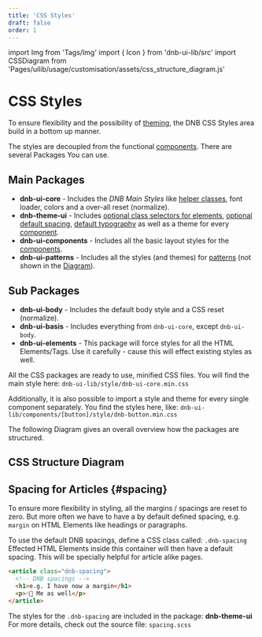 ```yaml
---
title: 'CSS Styles'
draft: false
order: 1
---
```


import Img from 'Tags/Img'
import { Icon } from 'dnb-ui-lib/src'
import CSSDiagram from 'Pages/uilib/usage/customisation/assets/css_structure_diagram.js'

# CSS Styles

To ensure flexibility and the possibility of [theming](/uilib/usage/customisation/theming), the DNB CSS Styles area build in a bottom up manner.

The styles are decoupled from the functional [components](/uilib/components).
There are several Packages You can use.

## Main Packages

- **dnb-ui-core** - Includes the _DNB Main Styles_ like [helper classes](/uilib/helper-classes), font loader, colors and a over-all reset (normalize).
- **dnb-theme-ui** - Includes [optional class selectors for elements](/uilib/elements), [optional default spacing](#spacing), [default typography](/uilib/typography) as well as a theme for every [component](/uilib/components).
- **dnb-ui-components** - Includes all the basic layout styles for the [components](/uilib/components).
- **dnb-ui-patterns** - Includes all the styles (and themes) for [patterns](/uilib/patterns) (not shown in the [Diagram](#css-structure-diagram)).

## Sub Packages

- **dnb-ui-body** - Includes the default body style and a CSS reset (normalize).
- **dnb-ui-basis** - Includes everything from `dnb-ui-core`, except `dnb-ui-body`.
- **dnb-ui-elements** - This package will force styles for all the HTML Elements/Tags. Use it carefully - cause this will effect existing styles as well.

All the CSS packages are ready to use, minified CSS files. You will find the main style here: `dnb-ui-lib/style/dnb-ui-core.min.css`

Additionally, it is also possible to import a style and theme for every single component separately. You find the styles here, like: `dnb-ui-lib/components/[button]/style/dnb-button.min.css`

The following Diagram gives an overall overview how the packages are structured.

## CSS Structure Diagram

<div class="margin-bottom">
  <CSSDiagram />
</div>

## Spacing for Articles {#spacing}

To ensure more flexibility in styling, all the margins / spacings are reset to zero. But more often we have to have a by default defined spacing, e.g. `margin` on HTML Elements like headings or paragraphs.

To use the default DNB spacings, define a CSS class called: `.dnb-spacing`
Effected HTML Elements inside this container will then have a default spacing. This will be specially helpful for article alike pages.

```html
<article class="dnb-spacing">
  <!-- DNB spacings -->
  <h1>e.g. I have now a margin</h1>
  <p>☝🏻 Me as well</p>
</article>
```

The styles for the `.dnb-spacing` are included in the package: **dnb-theme-ui**
For more details, check out the source file: `spacing.scss`
